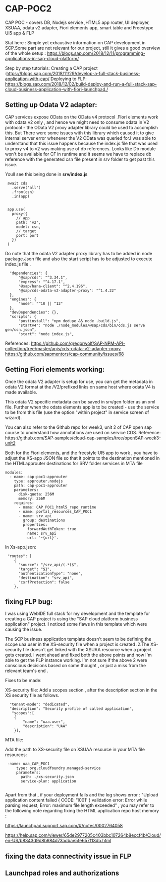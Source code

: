 # CAP-POC2
CAP POC - covers DB, Nodejs service ,HTML5 app router, UI deployer, XSUAA, odata v2 adapter, Fiori elements app, smart table and Freestype UI5 app & FLP

Stat here : Simple yet exhaustive information on CAP development in SCP.Some part are not relevant for our project, still it gives a good overview of the whole setup : https://blogs.sap.com/2018/12/11/programming-applications-in-sap-cloud-platform/

Step by step tutorials:
Creating a CAP project :https://blogs.sap.com/2018/11/29/develop-a-full-stack-business-application-with-cap/
Deploying to FLP: https://blogs.sap.com/2018/12/02/build-deploy-and-run-a-full-stack-sap-cloud-business-application-with-fiori-launchpad./

## Setting up Odata V2 adapter:
CAP services expose OData on the  OData v4 protocol .FIori elements work with odata v2 only , and hence we might need to consume odata in V2 protocol -  the OData V2 proxy adapter library could be used to accomplish this. But There were some issues with this library which caused it to give internal server error whenever the V2 OData was queried for.I was able to understand that this issue happens because the index.js file that was used to proxy v4 to v2 was making use of db references. Looks like Db module won't be available for CF in runtime and it seems we have to replace db reference with the generated csn file present in srv folder to get past this issue. 
 
 Youll see this being done in <B> srv/index.js </B>
 ```
  await cds
    .serve('all')
    .from(csn)
    .in(app)


  app.use(
    proxy({
      // app
      path: 'v2',
      model: csn,
      // target
      port: port
    })
  )
```  
  Do note that the odata V2 adapter proxy library has to be added in node package.Json file and also the start script has to be adjusted to execute index.js file .
  ```
  	"dependencies": {
		"@sap/cds": "^3.34.1",
		"express": "^4.17.1",
		"@sap/hana-client": "^2.4.196",
		"@sap/cds-odata-v2-adapter-proxy": "^1.4.22"
	},
	"engines": {
		"node": "^10 || ^12"
	},
	"devDependencies": {},
	"scripts": {
		"postinstall": "npm dedupe && node .build.js",
		"startv4": "node ./node_modules/@sap/cds/bin/cds.js serve gen/csn.json",
		"start": "node index.js",
```
References:
https://github.com/gregorwolf/SAP-NPM-API-collection/tree/master/apis/cds-odata-v2-adapter-proxy 
https://github.com/sapmentors/cap-community/issues/68

## Getting Fiori elements working: 

Once the odata V2 adapter is setup for use, you can get the metadata in odata V2 format at the /V2/prefixed links on same host where odata V4 is made available.

This odata V2 specific metadata can be saved in srv/gen folder as an xml file.  Further when the odata elements app is to be 
created - use the service to be from this file (use the option "within project" in service screen of wizard). 

You can also refer to the Github repo for week3, unit 2  of  CAP open sap course to understand how annotations are used 
on service CDS.
Reference: https://github.com/SAP-samples/cloud-cap-samples/tree/openSAP-week3-unit2 

Both for the Fiori elements, and the freestyle UI5 app to work , you have to adjust the XS-app JSON file so that it points to the
destination mentioned in the HTMLapprouter destinations for SRV folder services in MTA file
```
modules:
  - name: cap-poc1-approuter
    type: approuter.nodejs
    path: cap-poc1-approuter
    parameters:
      disk-quota: 256M
      memory: 256M
    requires:
      - name: CAP_POC1_html5_repo_runtime
      - name: portal_resources_CAP_POC1
      - name: srv_api
        group: destinations
        properties:
          forwardAuthToken: true
          name: srv_api
          url: '~{url}'.
```	  
	  
In Xs-app.json:
```
 "routes": [
    {
      "source": "/srv_api/(.*)$",
      "target": "$1",
      "authenticationType": "none",
      "destination": "srv_api",
      "csrfProtection": false
    },
```

## fixing FLP bug:

I was using WebIDE full stack for my development and the template for creating a CAP project is using the "SAP cloud platform business application" project. I noticed some flaws in this template which were causing the issue.

The SCP business application template doesn't seem to be defining the scope uaa.user in the XS-security file when a project is created .2.The XS-security file doesn't get linked with the XSUAA resource when a project gets created.
I went ahead and fixed both the above points and now I'm able to get the FLP instance working.
I'm not sure if the above 2 were conscious decisions based on some thought , or just a miss from the relevant team's end .

Fixes to be made:

XS-security file:
Add a scopes section , after the description section in the XS security file as follows.
```
  "tenant-mode": "dedicated",
  "description": "Security profile of called application",
   "scopes":[
	{
		"name": "uaa.user",
		"description": "UAA"
	}],
```
MTA file:

Add the path to XS-security file on XSUAA resource in your MTA file
resources:
```
 -name: uaa_CAP_POC1
     type: org.cloudfoundry.managed-service
     parameters:
       path: ./xs-security.json
       service-plan: application
       
```       

Apart from that , if your deployment fails and the log shows error : "Upload application content failed { CODE: '1001' } validation error: Error while parsing request; Error: maximum file length exceeded" , you may refer to the following note regarding fixing the HTML application repo host memory :

https://launchpad.support.sap.com/#/notes/0002764058

https://help.sap.com/viewer/65de2977205c403bbc107264b8eccf4b/Cloud/en-US/b8343d9d8b984d73adbae5fe657f13db.html

## fixing the data connectivity issue in FLP


## Launchpad roles and authorizations
